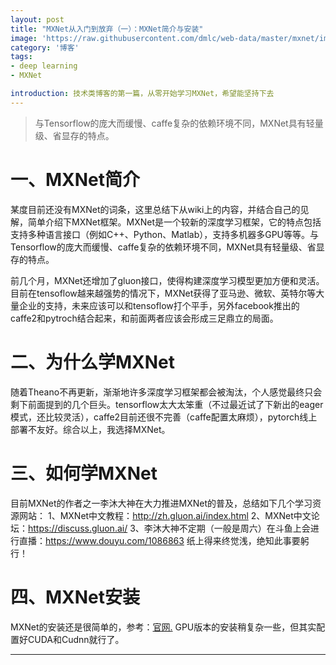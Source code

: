```yaml
---
layout: post
title: "MXNet从入门到放弃（一）：MXNet简介与安装"
image: 'https://raw.githubusercontent.com/dmlc/web-data/master/mxnet/image/mxnet_logo.png'
category: '博客'
tags:
- deep learning
- MXNet

introduction: 技术类博客的第一篇，从零开始学习MXNet，希望能坚持下去
---
```


> 与Tensorflow的庞大而缓慢、caffe复杂的依赖环境不同，MXNet具有轻量级、省显存的特点。

# 一、MXNet简介

某度目前还没有MXNet的词条，这里总结下从wiki上的内容，并结合自己的见解，简单介绍下MXNet框架。MXNet是一个较新的深度学习框架，它的特点包括支持多种语言接口（例如C++、Python、Matlab），支持多机器多GPU等等。与Tensorflow的庞大而缓慢、caffe复杂的依赖环境不同，MXNet具有轻量级、省显存的特点。

前几个月，MXNet还增加了gluon接口，使得构建深度学习模型更加方便和灵活。目前在tensoflow越来越强势的情况下，MXNet获得了亚马逊、微软、英特尔等大量企业的支持，未来应该可以和tensoflow打个平手，另外facebook推出的caffe2和pytroch结合起来，和前面两者应该会形成三足鼎立的局面。

# 二、为什么学MXNet

随着Theano不再更新，渐渐地许多深度学习框架都会被淘汰，个人感觉最终只会剩下前面提到的几个巨头。tensorflow太大太笨重（不过最近试了下新出的eager模式，还比较灵活），caffe2目前还很不完善（caffe配置太麻烦），pytorch线上部署不友好。综合以上，我选择MXNet。

# 三、如何学MXNet

目前MXNet的作者之一李沐大神在大力推进MXNet的普及，总结如下几个学习资源网站：
1、MXNet中文教程：http://zh.gluon.ai/index.html
2、MXNet中文论坛：https://discuss.gluon.ai/
3、李沐大神不定期（一般是周六）在斗鱼上会进行直播：https://www.douyu.com/1086863
纸上得来终觉浅，绝知此事要躬行！

# 四、MXNet安装

MXNet的安装还是很简单的，参考：<a href="http://mxnet.incubator.apache.org/install/index.html">官网.</a>
GPU版本的安装稍复杂一些，但其实配置好CUDA和Cudnn就行了。


-----
